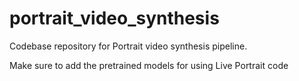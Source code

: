 # portrait_video_synthesis
Codebase repository for Portrait video synthesis pipeline.

Make sure to add the pretrained models for using Live Portrait code
